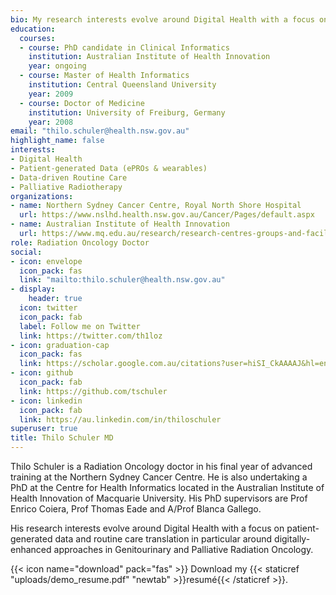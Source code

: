 ```yaml
---
bio: My research interests evolve around Digital Health with a focus on patient-generated data and routine care translation in particular around digitally-enhanced approaches in Genitourinary and Palliative Radiation Oncology.
education:
  courses:
  - course: PhD candidate in Clinical Informatics
    institution: Australian Institute of Health Innovation
    year: ongoing
  - course: Master of Health Informatics
    institution: Central Queensland University
    year: 2009
  - course: Doctor of Medicine
    institution: University of Freiburg, Germany
    year: 2008
email: "thilo.schuler@health.nsw.gov.au"
highlight_name: false
interests:
- Digital Health
- Patient-generated Data (ePROs & wearables)
- Data-driven Routine Care
- Palliative Radiotherapy
organizations:
- name: Northern Sydney Cancer Centre, Royal North Shore Hospital
  url: https://www.nslhd.health.nsw.gov.au/Cancer/Pages/default.aspx
- name: Australian Institute of Health Innovation
  url: https://www.mq.edu.au/research/research-centres-groups-and-facilities/healthy-people/centres/australian-institute-of-health-innovation/aihi-research-centres/health-informatics
role: Radiation Oncology Doctor
social:
- icon: envelope
  icon_pack: fas
  link: "mailto:thilo.schuler@health.nsw.gov.au"
- display:
    header: true
  icon: twitter
  icon_pack: fab
  label: Follow me on Twitter
  link: https://twitter.com/th1loz
- icon: graduation-cap
  icon_pack: fas
  link: https://scholar.google.com.au/citations?user=hiSI_CkAAAAJ&hl=en
- icon: github
  icon_pack: fab
  link: https://github.com/tschuler
- icon: linkedin
  icon_pack: fab
  link: https://au.linkedin.com/in/thiloschuler
superuser: true
title: Thilo Schuler MD
---
```


Thilo Schuler is a Radiation Oncology doctor in his final year of advanced training at the Northern Sydney Cancer Centre. He is also undertaking a PhD at the Centre for Health Informatics located in the Australian Institute of Health Innovation of Macquarie University. His PhD supervisors are Prof Enrico Coiera, Prof Thomas Eade and A/Prof Blanca Gallego.

His research interests evolve around Digital Health with a focus on patient-generated data and routine care translation in particular around digitally-enhanced approaches in Genitourinary and Palliative Radiation Oncology.

{{< icon name="download" pack="fas" >}} Download my {{< staticref "uploads/demo_resume.pdf" "newtab" >}}resumé{{< /staticref >}}.
